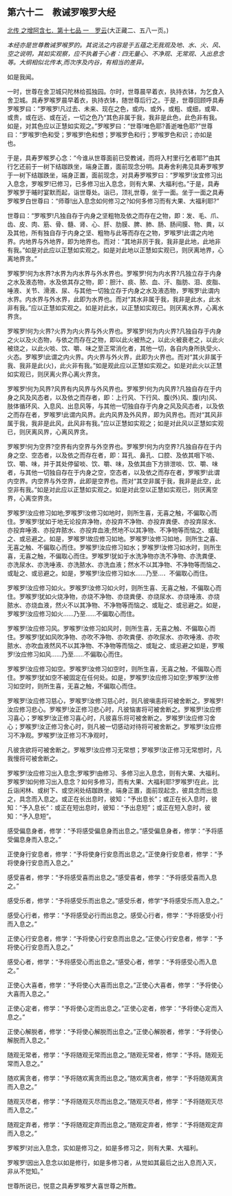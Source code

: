## 第六十二　教诫罗喉罗大经

[北传 之增阿含七．第十七品 一　罗云](https://github.com/gwsice/buddhism/blob/master/%E6%97%A9%E6%9C%9F/%E5%A2%9E%E4%B8%80%E9%98%BF%E5%90%AB%E7%BB%8F/07.md#luo-yun)(大正藏二、五八一页。)

*本经亦是世尊教诫罗喉罗的。其说法之内容是于五蕴之无我观及地、水、火、风、空之说明，其如实观察，应不执着于心者：四无量心、不净观、无常观、入出息念等。大纲相似北传本,而次序及内谷，有相当的差异。*

如是我闻。

一时，世尊在舍卫城只陀林给孤独园。尔时，世尊晨早着衣，执持衣钵，为乞食入舍卫城。具寿罗喉罗晨早着衣，执持衣钵，随世尊后行之。于是，世尊回顾呼具寿罗喉罗曰：“罗喉罗!凡过去、未来、现在之色，或内、或外，或粗、或细，或卑、或贵，或在远、或在近，一切之色乃“其色非属于我，我非是此色，此色非有我。如是，对其色应以正慧如实观之。”罗喉罗曰：“世尊!唯色耶?善逝唯色耶?”世尊曰：“罗喉罗!色和受；罗喉罗!色和想；罗喉罗色和行；罗喉罗色和识；亦如是也。

于是，具寿罗喉罗心念：“今谁从世尊面前已受教诫，而将入村里行乞者耶?”由其行乞还前于一树下结跏跌坐，端身正置，面前现念分明。具寿舍利弗见具寿罗喉罗于一树下结跏跌坐，端身正置，面前现念，对具寿罗喉罗曰：“罗喉罗!汝宜修习出入息念，罗喉罗!已修习，已多修习出入息念，则有大果、大福利也。”于是，具寿罗喉罗于晡时宴默而起，诣世尊处。诣已，顶礼世尊，坐于一面。坐于一面之具寿罗喉罗白世尊曰：“师尊!出入息念如何修习之?如何多修习而有大果、大福利耶?”

世尊曰：“罗喉罗!凡独自存于内身之坚粗物及依之而存在之物，即：发、毛、爪、齿、皮、肉、筋、骨、髓、肾、心、肝、肋膜、脾、肺、肠、肠间膜、物、粪，以及其他，所有独自存于内身之坚、粗物与此等而存在之物，罗喉罗!此谓之内地界。内地界与外地界，即为地界也。而对：“其地非厉于我，我非是此地，此地非有我。”如是对此应以正慧如实观之。如是对此地以正慧如实观已，则厌离地界，心离地界贪。” 

罗喉罗!何为水界?水界为内水界与外水界也。罗喉罗!何为内水界?凡独立存于内身之水及液态物，水及依其存之物，即：胆汁、痰、脓、血、汗、脂肪、泪、皮脂、唾液、关节、滑液、尿、与其他一切独立存于内身之水及液态物，罗喉罗!此谓内水界。内水界与外水界，此即为水界也。而对“其水非属于我，我非是此水，此水非有我。”应以正慧如实观之。如是对此水，以正慧如实观已。则厌离水界，心离水界贪。

罗喉罗!何为火界?火界为内火界与外火界也。罗喉罗!何为内火界?凡独自存于内身之火以及火态物，与依之而存在之物，即以此火被热之，以此火被衰老之，以此火被烧之，以此火啖、饮、嚼、味之至正常消化者，其他一切，各自内身所执受火、火态。罗喉罗!此谓之内火界。内火界与外火界，此即为火界也。而对“其火非属于我、我非是此(火)，此火非有我。”如是观此应以正慧如实观之。如是对此火以正慧如实观已，则厌离火界心离火界贪。

罗喉罗!何为风界?风界有内风界与外风界也。罗喉罗!何为内风界?凡独自存在于内身之风及风态者，以及依之而存者，即：上行风、下行风、腹(外)风、腹(内)风、肢体循环风、入息风、出息风等，与其他一切独自存于内身之风及风态者，以及依之而存在者，罗喉罗!此谓内风界。此内风界及外风界，即为风界也。而对“其风非属于我，我非是此风，此风非有我。”应以正慧如实观之；如是对此风以正慧如实观已，则厌离风界，心离风界贪。

罗喉罗!何为空界?空界有内空界与外空界也。罗喉罗!何为内空界?凡独自存在于内身之空、空态者，以及依之而存在者，即：耳孔、鼻孔、口腔、及依其咽下啖、饮、嚼、味，并于其处停留啖、饮、嚼、味，及依其由下方排泄啖、饮、嚼、味者，与其他一切独自存在于内身之空，空态者，以及依之而存在者，罗喉罗!此谓内空界。内空界与外空界，此即是空界也。而对“其空非属于我，我非是此空，此空非有我。”如是对此应以正慧如实观之。如是对此空以正慧如实观已，则厌离空界，心离空界贪。 

罗喉罗!汝应修习如地;罗喉罗!汝修习如地时，则所生喜，无喜之触，不偏取心而住。罗喉罗!犹如于地无论投弃净物，亦投弃不净物、亦投弃粪便、亦投弃尿水、亦投弃唾液、亦投弃脓水、亦投弃血液;然地不以其净物、不净物等而恼之、或耻之、或忌避之。如是，罗喉罗!故应修习如地。罗喉罗!汝修习如地，则所生之喜、无喜之触、不偏取心而住。罗喉罗!汝应修习如水；罗喉罗!汝修习如水时，则所生喜，无喜之触，不偏取心而住。罗喉罗!犹如于水洗净物亦洗不净物、亦洗粪便、亦洗尿水、亦洗唾液、亦洗脓水、亦洗血液；然水不以其净物、不净物等而恼之、或耻之、或忌避之。如是，罗喉罗!汝应修习如水……乃至…．不偏取心而住。

罗喉罗!汝应修习如火。罗喉罗!汝修习如火时，则所生喜、无喜之触，不偏取心而住。罗喉罗!犹如火烧净物，亦烧不净物、亦烧粪便、亦烧尿水、亦烧唾液、亦烧脓水、亦烧血液，然火不以其净物、不净物等而恼之、或耻之、或忌避之。如是，罗喉罗!汝应修习如火……乃至……不偏取心而住。

罗喉罗!汝应修习风。罗喉罗!汝修习如风时，则所生喜，无喜之触、不偏取心而住。罗喉罗!犹如风吹净物、亦吹不净物、亦吹粪便、亦吹尿水、亦吹唾液、亦吹脓水、亦吹血液然风不以其净物、不净物等而恼之、或耻之、或忌避之如是，罗喉罗!汝应修习如风……乃至……不偏取心而住。

罗喉罗!汝应修习如空。罗喉罗!汝修习如空时，则所生喜，无喜之触，不偏取心而住。罗喉罗!犹如空不被固定在任何处。如是，罗喉罗!汝应修习如空;罗喉罗!汝修习如空时，则所生喜，无喜之触，不偏取心而住。

罗喉罗!汝应修习慈心，罗喉罗!汝修习慈心时，则凡彼嗔恚将可被舍断之。罗喉罗!汝应修习悲心。罗喉罗!汝正修习悲心时，凡彼恼害将可被舍断之。罗喉罗!汝应修习喜心；罗喉罗!汝正修习喜心时，凡彼喜乐将可被舍断之。罗喉罗!汝应修习舍心；罗喉罗!汝正修习舍心时，则凡被一切感动对待将可被舍断之。罗喉罗!汝应修习不净观。罗喉罗!汝正修习不净观时，

凡彼贪欲将可被舍断之。罗喉罗!汝应修习无常想；罗喉罗!汝正修习无常想时，凡我慢将可被舍断之。

罗喉罗!汝应修习出入息念;罗喉罗!由修习、多修习出入息念，则有大果、大福利。罗喉罗!如何修习出入息念？如何多修习，而有大果、大福利耶?罗喉罗!在此，比丘诣闲林、或树下、或空闲处结跏跌坐，端身正置，面前现起念，彼具念而出息之，具念而入息之。或正在长出息时，彼知：“予出息长”；或正在长入息时，彼知：“予入息长”：或正在短出息时，彼知：“予出息短”；或正在短入息时，彼知：“予入息短”。

感受偏息身者，修学：“予将感受偏息身而出息之。”感受偏息身者，修学：“予将感受偏息身而入息之。”

正使身行安息者，修学：“予将使身行安息而出息之。”正使身行安息者，修学：“予将使身行安息而入息之。”

感受喜者，修学：“予将感受喜而出息之。”感受喜者，修学：“予将感受喜而入息之。”

感受乐者，修学：“予将感受乐而出息之。”感受乐者，修学“予将感受乐而入息之。”

感受心行者，修学：“予将感受必行而出息之。感受心行者，修学：“予将感受小行而入息之。”

正使心行安息者，修学：“予将使心行安息而出息之。”正使心行安息者，修学：“予将使心行安息而入息之。”

感受心者，修学：“予将感受心而出息之。”感受心者，修学：“予将感受心而入息之。”

正使心大喜者，修学：“予将使心大喜而出息之。”正使心大喜者，修学：“予将使心大喜而入息之。”

正使心定者，修学：“予将使心定而出息之。”正使心定者，修学：“予将使心定而入息之。”

正使心解脱者，修学：“予将使心解脱而出息之。”正使心解脱者，修学：“予将使心解脱而入息之。”

随观无常者，修学：“予将随观无常而出息之。”随观无常者，修学：“予将。随观无常而入息之。”

随欢离贪者，修学：“予将随欢离贪而出息之。”随欢离贪者，修学：“予将随观离贪而入息之。”

随观灭尽者，修学：“予将随观灭尽而出息之。”随观灭尽者，修学：“予将随观灭尽而入息之。”

随观定弃者，修学：“予将随观定弃而出息之。”随观定弃者，修学：“予将随观定弃而入息之。”

罗喉罗!对出入息念，实如是修习之，如是多修习之，则有大果、大福利。 

罗喉罗!因出入息念以如是修行，如是多修习者，从觉如其最后之出入息而入灭，非从不觉知。”

世尊所说已，悦意之具寿罗喉罗大喜世尊之所教。
